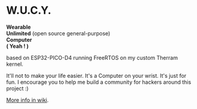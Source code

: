 # W.U.C.Y.
**Wearable**  
**Unlimited** (open source general-purpose)  
**Computer**  
**( Yeah ! )**  

based on ESP32-PICO-D4 running FreeRTOS on my custom Therram kernel. 

It'll not to make your life easier.
It's a Computer on your wrist.
It's just for fun.
I encourage you to help me build a community for hackers around this project :)

[More info in wiki](https://github.com/therram/thera/wiki).
  
